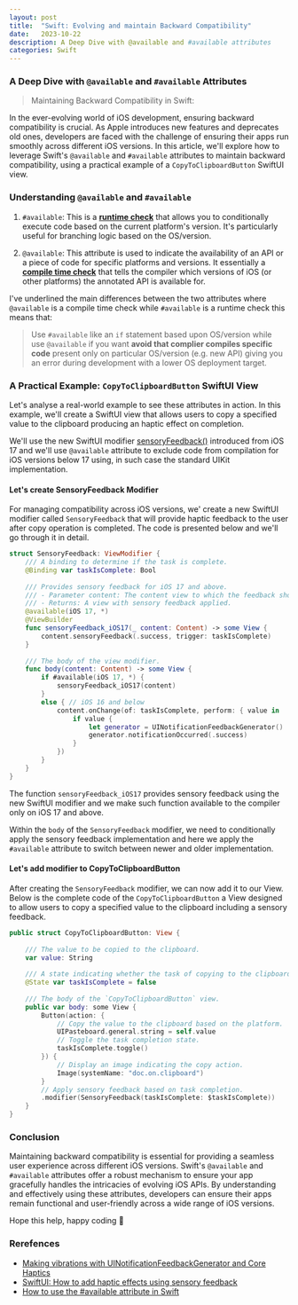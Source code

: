 ```yaml
---
layout: post
title:  "Swift: Evolving and maintain Backward Compatibility"
date:   2023-10-22
description: A Deep Dive with @available and #available attributes
categories: Swift
---
```


### A Deep Dive with `@available` and `#available` Attributes
> Maintaining Backward Compatibility in Swift: 

In the ever-evolving world of iOS development, ensuring backward compatibility is crucial. As Apple introduces new features and deprecates old ones, developers are faced with the challenge of ensuring their apps run smoothly across different iOS versions. In this article, we'll explore how to leverage Swift's `@available` and `#available` attributes to maintain backward compatibility, using a practical example of a `CopyToClipboardButton` SwiftUI view.

### Understanding `@available` and `#available`

1. `#available`: This is a <u>**runtime check**</u> that allows you to conditionally execute code based on the current platform's version. It's particularly useful for branching logic based on the OS/version.

2. `@available`: This attribute is used to indicate the availability of an API or a piece of code for specific platforms and versions. It essentially a <u>**compile time check**</u> that tells the compiler which versions of iOS (or other platforms) the annotated API is available for.

I've underlined the main differences between the two attributes where `@available` is a compile time check while `#available` is a runtime check this means that:

> Use `#available` like an `if` statement based upon OS/version while use `@available` if you want **avoid that complier compiles specific code** present only on particular OS/version (e.g. new API) giving you an error during development with a lower OS deployment target.

### A Practical Example: `CopyToClipboardButton` SwiftUI View

Let's analyse a real-world example to see these attributes in action. In this example, we'll create a SwiftUI view that allows users to copy a specified value to the clipboard producing an haptic effect on completion. 

We'll use the new SwiftUI modifier [sensoryFeedback()] introduced from iOS 17 and we'll use `@available` attribute to exclude code from compilation for iOS versions below 17 using, in such case the standard UIKit implementation.

#### Let's create SensoryFeedback Modifier

For managing compatibility across iOS versions, we' create a new SwiftUI modifier  called `SensoryFeedback` that will provide haptic feedback to the user after copy operation is completed. The code is presented below and we'll go through it in detail.

```swift
struct SensoryFeedback: ViewModifier {
    /// A binding to determine if the task is complete.
    @Binding var taskIsComplete: Bool
    
    /// Provides sensory feedback for iOS 17 and above.
    /// - Parameter content: The content view to which the feedback should be applied.
    /// - Returns: A view with sensory feedback applied.
    @available(iOS 17, *)
    @ViewBuilder
    func sensoryFeedback_iOS17(_ content: Content) -> some View {
        content.sensoryFeedback(.success, trigger: taskIsComplete)
    }
    
    /// The body of the view modifier.
    func body(content: Content) -> some View {
        if #available(iOS 17, *) {
            sensoryFeedback_iOS17(content)
        }
        else { // iOS 16 and below
            content.onChange(of: taskIsComplete, perform: { value in
                if value {
                    let generator = UINotificationFeedbackGenerator()
                    generator.notificationOccurred(.success)
                }
            })
        }
    }
}
```

The function `sensoryFeedback_iOS17` provides sensory feedback using the new SwiftUI modifier and we make such function available to the compiler only on iOS 17 and above.

Within the `body` of the `SensoryFeedback` modifier, we need to conditionally apply the sensory feedback implementation and here we apply the `#available` attribute to switch between newer and older implementation.

#### Let's add modifier to CopyToClipboardButton

After creating the `SensoryFeedback` modifier, we can now add it to our View. Below is the complete code of the `CopyToClipboardButton` a View designed to allow users to copy a specified value to the clipboard including a sensory feedback.

```swift
public struct CopyToClipboardButton: View {
    
    /// The value to be copied to the clipboard.
    var value: String
    
    /// A state indicating whether the task of copying to the clipboard is complete.
    @State var taskIsComplete = false
    
    /// The body of the `CopyToClipboardButton` view.
    public var body: some View {
        Button(action: {
            // Copy the value to the clipboard based on the platform.
            UIPasteboard.general.string = self.value
            // Toggle the task completion state.
            taskIsComplete.toggle()
        }) {
            // Display an image indicating the copy action.
            Image(systemName: "doc.on.clipboard")
        }
        // Apply sensory feedback based on task completion.
        .modifier(SensoryFeedback(taskIsComplete: $taskIsComplete))
    }
}

```

### Conclusion

Maintaining backward compatibility is essential for providing a seamless user experience across different iOS versions. Swift's `@available` and `#available` attributes offer a robust mechanism to ensure your app gracefully handles the intricacies of evolving iOS APIs. By understanding and effectively using these attributes, developers can ensure their apps remain functional and user-friendly across a wide range of iOS versions.

Hope this help, happy coding 👋

### Rerefences

* [Making vibrations with UINotificationFeedbackGenerator and Core Haptics][old]
* [SwiftUI: How to add haptic effects using sensory feedback][new]
* [How to use the #available attribute in Swift][available]

[new]: https://www.hackingwithswift.com/quick-start/swiftui/how-to-add-haptic-effects-using-sensory-feedback
[old]: https://www.hackingwithswift.com/books/ios-swiftui/making-vibrations-with-uinotificationfeedbackgenerator-and-core-haptics
[available]: https://www.avanderlee.com/swift/available-deprecated-renamed/
[sensoryFeedback()]: https://developer.apple.com/documentation/swiftui/view/sensoryfeedback(_:trigger:)